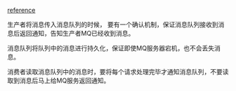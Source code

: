 [reference](https://juejin.cn/post/7022530252857409550)

生产者将消息传入消息队列的时候， 要有一个确认机制，保证消息队列接收到消息后返回通知，告知生产者MQ已经收到消息。

消息队列将队列中的消息进行持久化，保证即使MQ服务器宕机，也不会丢失消息。

消费者读取消息队列中的消息时，要将每个请求处理完毕才通知消息队列，不要读取到消息后马上给MQ服务返回通知。